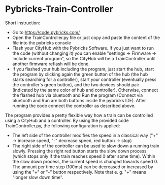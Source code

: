 # Pybricks-Train-Controller

Short instruction: 
- Go to https://code.pybricks.com/
- Open the TrainController.py file or just copy and paste the content of the file into the pybricks console
- Flash your CityHub with the Pybricks Software. If you just want to run the code (without changing it) you can enable "settings -> Firmware -> Include current program", so the CityHub will be a TrainController until another firmware reflash will be done.
- If you flashed your hub including the program, just start the hub, start the program by clicking again the green button of the hub (the hub starts searching for a controller), start your controller (eventually press the controller's green button), and the two devices should pair (indicated by the same color of hub and controller). Otherwise, connect the flashed hub via bluetooth and Run the program (Connect via bluetooth and Run are both buttons inside the pybricks IDE). After running the code connect the controller as described above.

The program provides a pretty flexible way how a train can be controlled using a CityHub and a controller. By using the provided code TrainController.py, the following configuration is applied:
- The left side of the controller modifies the speed in a classical way ("+" -> increase speed, "-" decrease speed, red button -> stop)
- The right side of the controller can be used to slow down a running train slowly. Pressing the right red button starts the slow down process (which stops only if the train reaches speed 0 after some time). Within the slow down process, the current speed is changed towards speed 0. The amount per time step (100ms) can be decreased or increased by using the "+" or "-" button respectively. Note that e. g. "+" means "longer slow down time".

